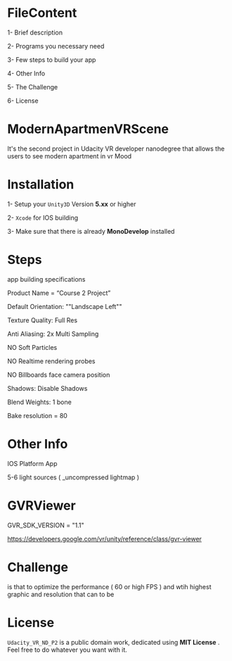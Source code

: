 # FileContent

1- Brief description

2- Programs you necessary need 

3- Few steps to build your app

4- Other Info

5- The Challenge 

6- License

# ModernApartmenVRScene

It's the second project in Udacity VR developer nanodegree that allows the users to see modern apartment in vr Mood 

# Installation 

1- Setup your `Unity3D` Version **5.xx** or higher

2- `Xcode` for IOS building

3- Make sure that there is already **MonoDevelop** installed 

# Steps 

app building specifications 
 
Product Name = “Course 2 Project”

Default Orientation: ""Landscape Left""

Texture Quality: Full Res

Anti Aliasing: 2x Multi Sampling

NO Soft Particles

NO Realtime rendering probes

NO Billboards face camera position

Shadows: Disable Shadows

Blend Weights: 1 bone

Bake resolution = 80

# Other Info 

IOS Platform App

5-6 light sources ( _uncompressed lightmap )

# GVRViewer

 GVR_SDK_VERSION = "1.1"
 
 https://developers.google.com/vr/unity/reference/class/gvr-viewer
 
# Challenge 

is that to optimize the performance ( 60 or high FPS ) and wtih highest graphic and resolution that can to be 

# License

`Udacity_VR_ND_P2` is a public domain work, dedicated using **MIT License** . Feel free to do whatever you want with it.
